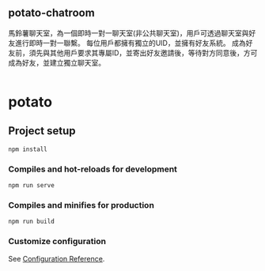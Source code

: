 ## potato-chatroom
馬鈴薯聊天室，為一個即時一對一聊天室(非公共聊天室)，用戶可透過聊天室與好友進行即時一對一聯繫。
每位用戶都擁有獨立的UID，並擁有好友系統。
成為好友前，須先與其他用戶要求其專屬ID，並寄出好友邀請後，等待對方同意後，方可成為好友，並建立獨立聊天室。
```

```

# potato

## Project setup
```
npm install
```

### Compiles and hot-reloads for development
```
npm run serve
```

### Compiles and minifies for production
```
npm run build
```

### Customize configuration
See [Configuration Reference](https://cli.vuejs.org/config/).
